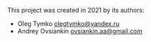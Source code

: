 This project was created in 2021 by its authors:

* Oleg Tymko <olegtymko@yandex.ru>
* Andrey Ovsiankin <ovsiankin.aa@gmail.com>
